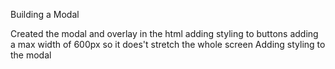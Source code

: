 


Building a Modal

Created the modal and overlay in the html
adding styling to buttons 
adding a max width of 600px  so it does't stretch the whole screen
Adding styling to the modal







